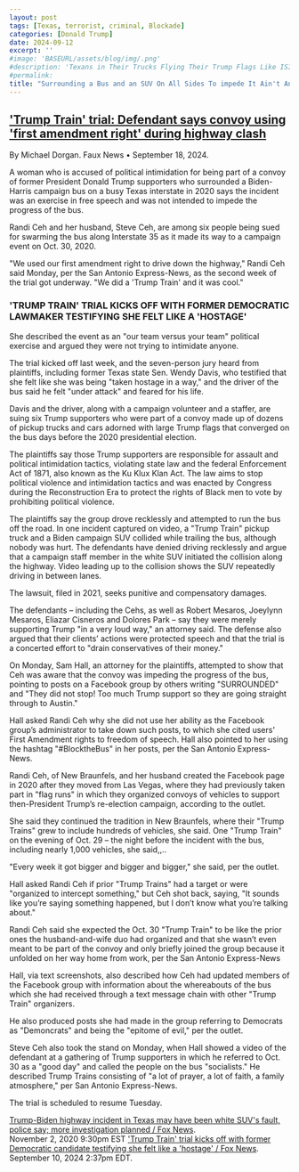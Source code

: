 ```yaml
---
layout: post
tags: [Texas, terrorist, criminal, Blockade]
categories: [Donald Trump]
date: 2024-09-12
excerpt: ''
#image: 'BASEURL/assets/blog/img/.png'
#description: 'Texans in Their Trucks Flying Their Trump Flags Like ISIS Terrorize a Bus by a Blockade'
#permalink:
title: "Surrounding a Bus and an SUV On All Sides To impede It Ain't An Expression of the First Amendment."
---
```


## ['Trump Train' trial: Defendant says convoy using 'first amendment right' during highway clash](https://www.foxnews.com/us/trump-train-trial-defendant-says-convoy-using-first-amendment-right-during-highway-clash)

By Michael Dorgan. Faux News • September 18,  2024.

A woman who is accused of political intimidation for being part of a convoy of former President Donald Trump supporters who surrounded a Biden-Harris campaign bus on a busy Texas interstate in 2020 says the incident was an exercise in free speech and was not intended to impede the progress of the bus.

Randi Ceh and her husband, Steve Ceh, are among six people being sued for swarming the bus along Interstate 35 as it made its way to a campaign event on Oct. 30, 2020.

"We used our first amendment right to drive down the highway," Randi Ceh said Monday, per the San Antonio Express-News, as the second week of the trial got underway. "We did a 'Trump Train' and it was cool."

### 'TRUMP TRAIN' TRIAL KICKS OFF WITH FORMER DEMOCRATIC LAWMAKER TESTIFYING SHE FELT LIKE A 'HOSTAGE'

She described the event as an "our team versus your team" political exercise and argued they were not trying to intimidate anyone.   

The trial kicked off last week, and the seven-person jury heard from plaintiffs, including former Texas state Sen. Wendy Davis, who testified that she felt like she was being "taken hostage in a way," and the driver of the bus said he felt "under attack" and feared for his life. 

Davis and the driver, along with a campaign volunteer and a staffer, are suing six Trump supporters who were part of a convoy made up of dozens of pickup trucks and cars adorned with large Trump flags that converged on the bus days before the 2020 presidential election.

The plaintiffs say those Trump supporters are responsible for assault and political intimidation tactics, violating state law and the federal Enforcement Act of 1871, also known as the Ku Klux Klan Act. The law aims to stop political violence and intimidation tactics and was enacted by Congress during the Reconstruction Era to protect the rights of Black men to vote by prohibiting political violence. 

The plaintiffs say the group drove recklessly and attempted to run the bus off the road. In one incident captured on video, a "Trump Train" pickup truck and a Biden campaign SUV collided while trailing the bus, although nobody was hurt. The defendants have denied driving recklessly and argue that a campaign staff member in the white SUV initiated the collision along the highway. Video leading up to the collision shows the SUV repeatedly driving in between lanes.

The lawsuit, filed in 2021, seeks punitive and compensatory damages.

The defendants – including the Cehs, as well as Robert Mesaros, Joeylynn Mesaros, Eliazar Cisneros and Dolores Park – say they were merely supporting Trump "in a very loud way," an attorney said. The defense also argued that their clients’ actions were protected speech and that the trial is a concerted effort to "drain conservatives of their money."

On Monday, Sam Hall, an attorney for the plaintiffs, attempted to show that Ceh was aware that the convoy was impeding the progress of the bus, pointing to posts on a Facebook group by others writing "SURROUNDED" and "They did not stop! Too much Trump support so they are going straight through to Austin." 

Hall asked Randi Ceh why she did not use her ability as the Facebook group’s administrator to take down such posts, to which she cited users' First Amendment rights to freedom of speech. Hall also pointed to her using the hashtag "#BlocktheBus" in her posts, per the San Antonio Express-News. 

Randi Ceh, of New Braunfels, and her husband created the Facebook page in 2020 after they moved from Las Vegas, where they had previously taken part in "flag runs" in which they organized convoys of vehicles to support then-President Trump’s re-election campaign, according to the outlet. 

She said they continued the tradition in New Braunfels, where their "Trump Trains" grew to include hundreds of vehicles, she said. One "Trump Train" on the evening of Oct. 29 – the night before the incident with the bus, including nearly 1,000 vehicles, she said,,..

"Every week it got bigger and bigger and bigger," she said, per the outlet.

Hall asked Randi Ceh if prior "Trump Trains" had a target or were "organized to intercept something," but Ceh shot back, saying, "It sounds like you’re saying something happened, but I don’t know what you’re talking about."

Randi Ceh said she expected the Oct. 30 "Trump Train" to be like the prior ones the husband-and-wife duo had organized and that she wasn’t even meant to be part of the convoy and only briefly joined the group because it unfolded on her way home from work, per the San Antonio Express-News

Hall, via text screenshots, also described how Ceh had updated members of the Facebook group with information about the whereabouts of the bus which she had received through a text message chain with other "Trump Train" organizers.

He also produced posts she had made in the group referring to Democrats as "Demoncrats" and being the "epitome of evil," per the outlet.

Steve Ceh also took the stand on Monday, when Hall showed a video of the defendant at a gathering of Trump supporters in which he referred to Oct. 30 as a "good day" and called the people on the bus "socialists." He described Trump Trains consisting of "a lot of prayer, a lot of faith, a family atmosphere," per San Antonio Express-News.

The trial is scheduled to resume Tuesday.

[Trump-Biden highway incident in Texas may have been white SUV's fault, police say; more investigation planned / Fox News](https://www.foxnews.com/politics/police-white-suv-trump-caravan-biden-bus).<br /> November 2, 2020 9:30pm EST
['Trump Train' trial kicks off with former Democratic candidate testifying she felt like a 'hostage' / Fox News](https://www.foxnews.com/us/trump-train-trial-kicks-off-former-democratic-lawmaker-testifying-she-felt-like-hostag).<br /> September 10, 2024 2:37pm EDT.
